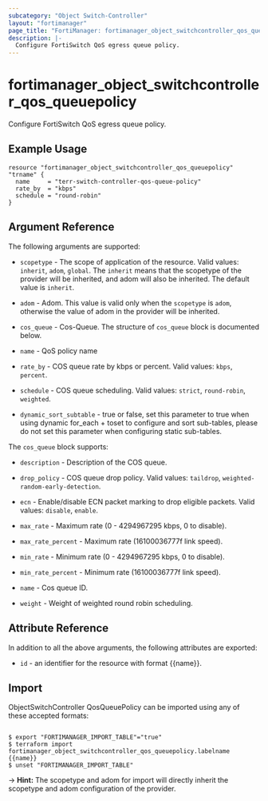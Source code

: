 ```yaml
---
subcategory: "Object Switch-Controller"
layout: "fortimanager"
page_title: "FortiManager: fortimanager_object_switchcontroller_qos_queuepolicy"
description: |-
  Configure FortiSwitch QoS egress queue policy.
---
```


# fortimanager_object_switchcontroller_qos_queuepolicy
Configure FortiSwitch QoS egress queue policy.

## Example Usage

```hcl
resource "fortimanager_object_switchcontroller_qos_queuepolicy" "trname" {
  name     = "terr-switch-controller-qos-queue-policy"
  rate_by  = "kbps"
  schedule = "round-robin"
}
```

## Argument Reference


The following arguments are supported:

* `scopetype` - The scope of application of the resource. Valid values: `inherit`, `adom`, `global`. The `inherit` means that the scopetype of the provider will be inherited, and adom will also be inherited. The default value is `inherit`.
* `adom` - Adom. This value is valid only when the `scopetype` is `adom`, otherwise the value of adom in the provider will be inherited.

* `cos_queue` - Cos-Queue. The structure of `cos_queue` block is documented below.
* `name` - QoS policy name
* `rate_by` - COS queue rate by kbps or percent. Valid values: `kbps`, `percent`.

* `schedule` - COS queue scheduling. Valid values: `strict`, `round-robin`, `weighted`.

* `dynamic_sort_subtable` - true or false, set this parameter to true when using dynamic for_each + toset to configure and sort sub-tables, please do not set this parameter when configuring static sub-tables.

The `cos_queue` block supports:

* `description` - Description of the COS queue.
* `drop_policy` - COS queue drop policy. Valid values: `taildrop`, `weighted-random-early-detection`.

* `ecn` - Enable/disable ECN packet marking to drop eligible packets. Valid values: `disable`, `enable`.

* `max_rate` - Maximum rate (0 - 4294967295 kbps, 0 to disable).
* `max_rate_percent` - Maximum rate (16100036777f link speed).
* `min_rate` - Minimum rate (0 - 4294967295 kbps, 0 to disable).
* `min_rate_percent` - Minimum rate (16100036777f link speed).
* `name` - Cos queue ID.
* `weight` - Weight of weighted round robin scheduling.


## Attribute Reference

In addition to all the above arguments, the following attributes are exported:
* `id` - an identifier for the resource with format {{name}}.

## Import

ObjectSwitchController QosQueuePolicy can be imported using any of these accepted formats:
```

$ export "FORTIMANAGER_IMPORT_TABLE"="true"
$ terraform import fortimanager_object_switchcontroller_qos_queuepolicy.labelname {{name}}
$ unset "FORTIMANAGER_IMPORT_TABLE"
```
-> **Hint:** The scopetype and adom for import will directly inherit the scopetype and adom configuration of the provider.
